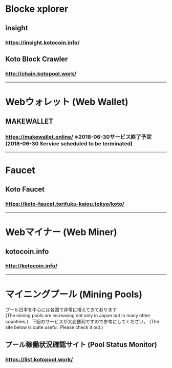 

# Blocke xplorer

## insight
### https://insight.kotocoin.info/

## Koto Block Crawler
### http://chain.kotopool.work/

---

# Webウォレット (Web Wallet)

## MAKEWALLET
### https://makewallet.online/ ※2018-06-30サービス終了予定 (2018-06-30 Service scheduled to be terminated)

---

# Faucet

## Koto Faucet
### https://koto-faucet.torifuku-kaiou.tokyo/koto/

---

# Webマイナー (Web Miner)

## kotocoin.info
### http://kotocoin.info/

---

# マイニングプール (Mining Pools)
プール日本を中心には各国で非常に増えてきております  
(The mining pools are increasing not only in Japan but in many other countries.)  
下記のサービスが大変便利ですので参考にしてください。 
(The site below is quite useful.  Please check it out.)

## プール稼働状況確認サイト (Pool Status Monitor)
### https://list.kotopool.work/
